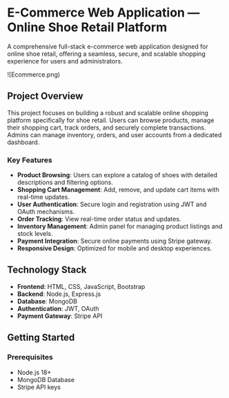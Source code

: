 
# E-Commerce Web Application — Online Shoe Retail Platform

A comprehensive full-stack e-commerce web application designed for online shoe retail, offering a seamless, secure, and scalable shopping experience for users and administrators.

![Ecommerce.png)

## Project Overview

This project focuses on building a robust and scalable online shopping platform specifically for shoe retail. Users can browse products, manage their shopping cart, track orders, and securely complete transactions. Admins can manage inventory, orders, and user accounts from a dedicated dashboard.

### Key Features

- **Product Browsing**: Users can explore a catalog of shoes with detailed descriptions and filtering options.
- **Shopping Cart Management**: Add, remove, and update cart items with real-time updates.
- **User Authentication**: Secure login and registration using JWT and OAuth mechanisms.
- **Order Tracking**: View real-time order status and updates.
- **Inventory Management**: Admin panel for managing product listings and stock levels.
- **Payment Integration**: Secure online payments using Stripe gateway.
- **Responsive Design**: Optimized for mobile and desktop experiences.

## Technology Stack

- **Frontend**: HTML, CSS, JavaScript, Bootstrap
- **Backend**: Node.js, Express.js
- **Database**: MongoDB
- **Authentication**: JWT, OAuth
- **Payment Gateway**: Stripe API

## Getting Started

### Prerequisites

- Node.js 18+ 
- MongoDB Database
- Stripe API keys


